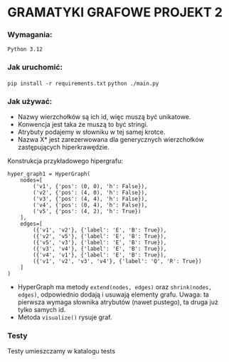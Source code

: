 # GRAMATYKI GRAFOWE PROJEKT 2
### Wymagania:
`Python 3.12`

### Jak uruchomić:
`pip install -r requirements.txt`
`python ./main.py`

### Jak używać:

- Nazwy wierzchołków są ich id, więc muszą być unikatowe. 
- Konwencja jest taka że muszą to być stringi.
- Atrybuty podajemy w słowniku w tej samej krotce.
- Nazwa X* jest zarezerwowana dla generycznych wierzchołków zastępujących hiperkrawędzie.

Konstrukcja przykładowego hipergrafu:
```
hyper_graph1 = HyperGraph(
    nodes=[
        ('v1', {'pos': (0, 0), 'h': False}),
        ('v2', {'pos': (4, 0), 'h': False}),
        ('v3', {'pos': (4, 4), 'h': False}),
        ('v4', {'pos': (0, 4), 'h': False}),
        ('v5', {'pos': (4, 2), 'h': True})
    ],
    edges=[
        ({'v1', 'v2'}, {'label': 'E', 'B': True}),
        ({'v2', 'v5'}, {'label': 'E', 'B': True}),
        ({'v5', 'v3'}, {'label': 'E', 'B': True}),
        ({'v3', 'v4'}, {'label': 'E', 'B': True}),
        ({'v4', 'v1'}, {'label': 'E', 'B': True}),
        ({'v1', 'v2', 'v3', 'v4'}, {'label': 'Q', 'R': True})
    ]
)
```

- HyperGraph ma metody `extend(nodes, edges)` oraz `shrink(nodes, edges)`, odpowiednio dodają i usuwają elementy grafu. Uwaga: ta pierwsza wymaga słownika atrybutów (nawet pustego), ta druga już tylko samych id.
- Metoda `visualize()` rysuje graf.

### Testy
Testy umieszczamy w katalogu tests



